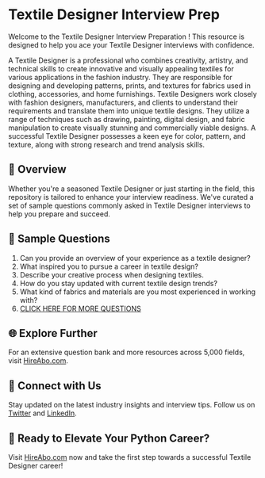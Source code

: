 # Textile Designer Interview Prep

Welcome to the Textile Designer Interview Preparation ! This resource is designed to help you ace your Textile Designer interviews with confidence.

A Textile Designer is a professional who combines creativity, artistry, and technical skills to create innovative and visually appealing textiles for various applications in the fashion industry. They are responsible for designing and developing patterns, prints, and textures for fabrics used in clothing, accessories, and home furnishings. Textile Designers work closely with fashion designers, manufacturers, and clients to understand their requirements and translate them into unique textile designs. They utilize a range of techniques such as drawing, painting, digital design, and fabric manipulation to create visually stunning and commercially viable designs. A successful Textile Designer possesses a keen eye for color, pattern, and texture, along with strong research and trend analysis skills.

## 🚀 Overview

Whether you're a seasoned Textile Designer or just starting in the field, this repository is tailored to enhance your interview readiness. We've curated a set of sample questions commonly asked in Textile Designer interviews to help you prepare and succeed.

## 📝 Sample Questions

1. Can you provide an overview of your experience as a textile designer?
2. What inspired you to pursue a career in textile design?
3. Describe your creative process when designing textiles.
4. How do you stay updated with current textile design trends?
5. What kind of fabrics and materials are you most experienced in working with?
6. [CLICK HERE FOR MORE QUESTIONS](https://hireabo.com/job/6_1_3/Textile%20Designer)

## 🌐 Explore Further

For an extensive question bank and more resources across 5,000 fields, visit [HireAbo.com](https://www.hireabo.com).

## 📱 Connect with Us

Stay updated on the latest industry insights and interview tips. Follow us on [Twitter](https://twitter.com/hireabo) and [LinkedIn](https://www.linkedin.com/in/hire-abo-3609972a8/).

## 🚀 Ready to Elevate Your Python Career?

Visit [HireAbo.com](https://www.hireabo.com) now and take the first step towards a successful Textile Designer career!